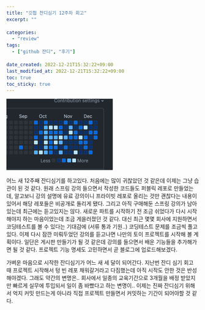 ```yaml
---
title: "깃헙 잔디심기 12주차 회고"
excerpt: ""

categories:
  - "review"
tags:
  - ["github 잔디", "후기"]

date_created: 2022-12-21T15:32:22+09:00
last_modified_at: 2022-12-21T15:32:22+09:00
toc: true
toc_sticky: true
---
```


![](/assets/img/2022-12-21/jandi.png)

어느 새 12주째 잔디심기를 하고있다. 처음에는 많이 귀찮았던 것 같은데 이제는 그냥 습관이 된 것 같다.
원래 스프링 강의 들으면서 작성한 코드들도 퍼블릭 레포로 만들었는데, 알고보니 강의 설명에 유료 강의이니 프라이빗 레포로 올리는 것만 괜찮다는 내용이 있어서 해당 레포들은 비공개로 돌리게 됐다.
그리고 아직 구매해둔 스프링 강의가 남아있는데 최근에는 듣고있지는 않다. 새로운 파트를 시작하기 전 조금 쉬었다가 다시 시작해야지 하는 마음이었는데 조금 게을러졌던 것 같다. 대신 최근 몇몇 회사에 지원하면서 코딩테스트를 볼 수 있다는 기대감에 (서류 통과 기원..) 코딩테스트 문제를 조금씩 풀고 있다.
이제 다시 잠깐 미뤄두었던 강의를 듣고나면 나만의 토이 프로젝트를 시작해 볼 계획이다. 일단은 게시판 만들기가 될 것 같은데 강의를 들으면서 배운 기능들을 추가해가면 될 것 같다. 프로젝트 기능 명세도 고민하면서 곧 블로그에 업로드해보겠다.

가벼운 마음으로 시작한 잔디심기가 어느 새 세 달이 되어간다. 지난번 잔디 심기 회고 때 프로젝트 시작해서 텅 빈 레포 채워갈거라고 다짐했는데 아직 시작도 안한 것은 반성해야겠다.
그래도 약간의 변명은.. 회사에서 일종의 교육기간으로 3개월을 배정 받았지만 빠르게 실무에 투입되서 일이 좀 바빴다고 하는 변명이..
이제는 진짜 잔디심기 위해서 억지 커밋 만드는게 아니라 직접 프로젝트 만들면서 커밋하는 기간이 되어야할 것 같다.
